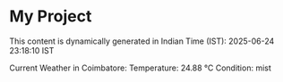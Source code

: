 # My Project

This content is dynamically generated in Indian Time (IST): 2025-06-24 23:18:10 IST


Current Weather in Coimbatore:
Temperature: 24.88 °C
Condition: mist
